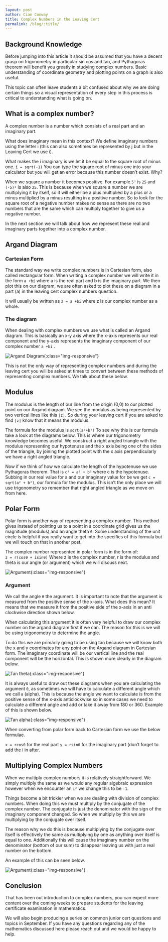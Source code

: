 ```yaml
---
layout: post
author: Cian Conway
title: Complex Numbers in the Leaving Cert
permalink: /blog/:title/
---
```


## Background Knowledge

Before jumping into this article it should be assumed that you have a decent grasp on trigonometry in particular sin cos and tan, and Pythagoras theorem will benefit you greatly in studying complex numbers. Basic understanding of coordinate geometry and plotting points on a graph is also useful.

This topic can often leave students a bit confused about why we are doing certain things so a visual representation of every step in this process is critical to understanding what is going on.

## What is a complex number?

A complex number is a number which consists of a real part and an imaginary part.

What does imaginary mean in this context? We define imaginary numbers using the letter i (this can also sometimes be represented by j but in the Leaving Cert we use i).

What makes the i imaginary is we let it be equal to the square root of minus one.
`i = sqrt(-1)`
You can type the square root of minus one into your calculator but you will get an error because this number doesn’t exist. Why?

When we square a number it becomes positive. For example `5²` is `25` and `(-5)²` is also `25`. This is because when we square a number we are multiplying it by itself, so it will either be a plus multiplied by a plus or a minus multiplied by a minus resulting in a positive number. So to look for the square root of a negative number makes no sense as there are no two numbers that are the same which can multiply together to give us a negative number.

In the next section we will talk about how we represent these real and imaginary parts together into a complex number.

## Argand Diagram

### Cartesian Form

The standard way we write complex numbers is in Cartesian form, also called rectangular form. When writing a complex number we will write it in the form `a +bi` where a is the real part and b is the imaginary part. We then plot this on our diagram, we are often asked to plot these on a diagram in a part (a) in the leaving cert complex numbers question.

It will usually be written as `z = a +bi` where z is our complex number as a whole.

### The diagram

When dealing with complex numbers we use what is called an Argand diagram. This is basically an x-y axis where the x-axis represents our real component and the y-axis represents the imaginary component of our complex number `a +bi` .

![Argand Diagram](/images/complex-numbers/argand.png){:class="img-responsive"}

This is not the only way of representing complex numbers and during the leaving cert you will be asked at times to convert between these methods of representing complex numbers. We talk about these below.

## Modulus

The modulus is the length of our line from the origin (0,0) to our plotted point on our Argand diagram. We see the modulus as being represented by two vertical lines like this `|z|`. So during your leaving cert if you are asked to find `|z|` know that it means the modulus.

The formula for the modulus is `sqrt(a²+b²)` To see why this is our formula take a look at the diagrams below. This is where our trigonometry knowledge becomes useful. We construct a right angled triangle with the modulus representing our hypotenuse and the x axis being one of the sides of the triangle, by joining the plotted point with the x axis perpendicularly we have a right angled triangle.

Now if we think of how we calculate the length of the hypotenuse we use Pythagoras theorem. That is `c² = a² + b²` where c is the hypotenuse. Subbing in our real value for a and our imaginary value for be we get
`c = sqrt(a² + b²)`, our formula for the modulus. This isn’t the only place we will use trigonometry so remember that right angled triangle as we move on from here.

## Polar Form

Polar form is another way of representing a complex number. This method gives instead of pointing us to a point in a coordinate grid gives us the magnitude (modulus) and an angle theta `θ`. Some understanding of the unit circle is helpful if you really want to get into the specifics of this formula but we will touch on that in another post.

The complex number represented in polar form is in the form of:  
`z = r(cosθ + isinθ)`
Where z is the complex number, r is the modulus and theta is our angle (or argument) which we will discuss next.

![Argument](/images/complex-numbers/argument.png){:class="img-responsive"}

### Argument

We call the angle `θ` the argument. It is important to note that the argument is measured from the positive sense of the x-axis. What does this mean? It means that we measure it from the positive side of the x-axis in an anti clockwise direction shown below.

When calculating this argument it is often very helpful to draw our complex number on the argand diagram first if we can. The reason for this is we will be using trigonometry to determine the angle.

To do this we are primarily going to be using tan because we will know both the x and y coordinates for any point on the Argand diagram in Cartesian form. The imaginary coordinate will be our vertical line and the real component will be the horizontal. This is shown more clearly in the diagram below.

![Tan theta](/images/complex-numbers/sohcahtoa.png){:class="img-responsive"}

It is always useful to draw out these diagrams when you are calculating the argument `θ`, as sometimes we will have to calculate a different angle which we call `α` (alpha). This is because the angle we want to calculate is from the positive sense of the x-axis anticlockwise so in some cases we need to calculate a different angle and add or take it away from 180 or 360. Example of this is shown below.

![Tan alpha](/images/complex-numbers/alpha.png){:class="img-responsive"}

When converting from polar form back to Cartesian form we use the below formulae.

`x = rcosθ` for the real part
`y = rsinθ` for the imaginary part (don’t forget to add the i in after.

## Multiplying Complex Numbers

When we multiply complex numbers it is relatively straightforward. We simply multiply the same as we would any regular algebraic expression however when we encounter an `i²` we change this to be `-1`.

Things become a bit trickier when we are dealing with division of complex numbers. When doing this we must multiply by the conjugate of the complex number. The conjugate is just the denominator with the sign of the imaginary component changed. So when we multiply by this we are multiplying by the conjugate over itself.

The reason why we do this is because multiplying by the conjugate over itself is effectively the same as multiplying by one as anything over itself is equal to one. Additionally this will cause the imaginary number on the denominator (bottom of our sum) to disappear leaving us with just a real number on the bottom.

An example of this can be seen below.

![Argument](/images/complex-numbers/conjugate.png){:class="img-responsive"}

## Conclusion

That has been out introduction to complex numbers, you can expect more content over the coming weeks to prepare students for the leaving certificate examination in mathematics.

We will also begin producing a series on common junior cert questions and topics in September. If you have any questions regarding any of the mathematics discussed here please reach out and we would be happy to help.
